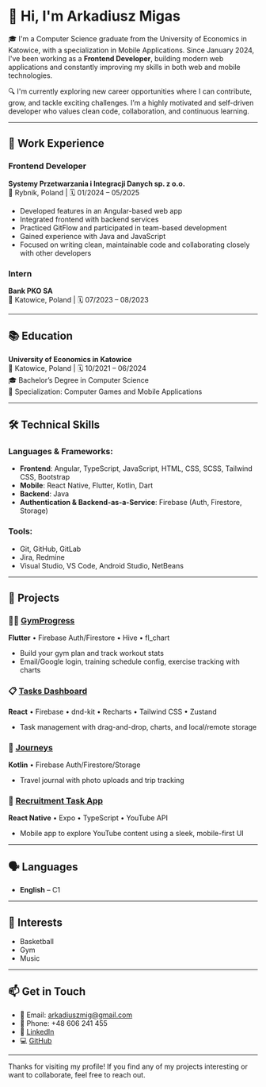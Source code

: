 # 👋 Hi, I'm Arkadiusz Migas

🎓 I'm a Computer Science graduate from the University of Economics in Katowice, with a specialization in Mobile Applications. Since January 2024, I've been working as a **Frontend Developer**, building modern web applications and constantly improving my skills in both web and mobile technologies.

🔍 I'm currently exploring new career opportunities where I can contribute, grow, and tackle exciting challenges. I’m a highly motivated and self-driven developer who values clean code, collaboration, and continuous learning.

---

## 💼 Work Experience

### Frontend Developer  
**Systemy Przetwarzania i Integracji Danych sp. z o.o.**  
📍 Rybnik, Poland | 🗓️ 01/2024 – 05/2025  
- Developed features in an Angular-based web app  
- Integrated frontend with backend services  
- Practiced GitFlow and participated in team-based development  
- Gained experience with Java and JavaScript  
- Focused on writing clean, maintainable code and collaborating closely with other developers

### Intern  
**Bank PKO SA**  
📍 Katowice, Poland | 🗓️ 07/2023 – 08/2023  

---

## 📚 Education

**University of Economics in Katowice**  
📍 Katowice, Poland | 🗓️ 10/2021 – 06/2024  
🎓 Bachelor’s Degree in Computer Science  
🧩 Specialization: Computer Games and Mobile Applications

---

## 🛠️ Technical Skills

### Languages & Frameworks:
- **Frontend**: Angular, TypeScript, JavaScript, HTML, CSS, SCSS, Tailwind CSS, Bootstrap  
- **Mobile**: React Native, Flutter, Kotlin, Dart  
- **Backend**: Java  
- **Authentication & Backend-as-a-Service**: Firebase (Auth, Firestore, Storage)

### Tools:
- Git, GitHub, GitLab  
- Jira, Redmine  
- Visual Studio, VS Code, Android Studio, NetBeans

---

## 🚀 Projects

### 🏋️‍♂️ [GymProgress](https://github.com/ArkadiuszMigas/gymProgress)  
**Flutter** • Firebase Auth/Firestore • Hive • fl_chart  
- Build your gym plan and track workout stats  
- Email/Google login, training schedule config, exercise tracking with charts  

### 📋 [Tasks Dashboard](https://github.com/ArkadiuszMigas/tasksDashboard)  
**React** • Firebase • dnd-kit • Recharts • Tailwind CSS • Zustand  
- Task management with drag-and-drop, charts, and local/remote storage  

### 🧭 [Journeys](https://github.com/ArkadiuszMigas/TravelAppKotlin)  
**Kotlin** • Firebase Auth/Firestore/Storage  
- Travel journal with photo uploads and trip tracking  

### 📱 [Recruitment Task App](https://github.com/ArkadiuszMigas/recruitmentTask)  
**React Native** • Expo • TypeScript • YouTube API  
- Mobile app to explore YouTube content using a sleek, mobile-first UI  

---

## 🗣️ Languages
- **English** – C1

---

## 🏀 Interests
- Basketball  
- Gym  
- Music  

---

## 📫 Get in Touch
- 📧 Email: arkadiuszmig@gmail.com  
- 📱 Phone: +48 606 241 455  
- 🔗 [LinkedIn](https://linkedin.com/in/arkadiusz-migas-a00237270)  
- 💻 [GitHub](https://github.com/ArkadiuszMigas)

---

Thanks for visiting my profile! If you find any of my projects interesting or want to collaborate, feel free to reach out.
